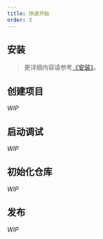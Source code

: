 ```yaml
---
title: 快速开始
order: 3
---
```


## 安装

> 更详细内容请参考[《安装》](/docs/iceworks/setup)。

## 创建项目

_WIP_

## 启动调试

_WIP_

## 初始化仓库

_WIP_

## 发布

_WIP_

